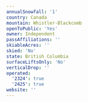 ```yaml
---
annualSnowfall: '1'
country: Canada
mountain: Whistler-Blackcomb
openToPublic: 'Yes'
owner: Independent
passAffiliations: ''
skiableAcres: ''
skied: 'No'
state: British Columbia
surfaceLiftsOnly: 'No'
verticalDrop: ''
operated:
  '2324': true
  '2425': true
website: ''
---
```

